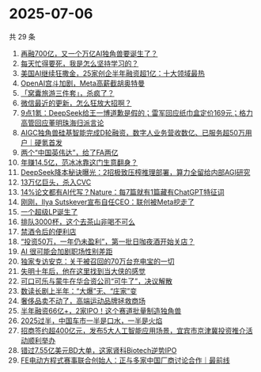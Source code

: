 # 2025-07-06

共 29 条

<!-- BEGIN 36KR -->
<!-- 最后更新时间 2025-07-06 01:07:49 +0800 -->
1. [再融700亿，又一个万亿AI独角兽要诞生了？](https://36kr.com/p/3365493409662977)
1. [每天忙得要死，我是怎么坚持学习的？](https://36kr.com/p/3332052883827206)
1. [美国AI继续狂撒金，25家创企半年融资超1亿：十大领域最热](https://36kr.com/p/3365458477434628)
1. [OpenAI宫斗加剧，Meta高薪截胡奥特曼](https://36kr.com/p/3364529325770755)
1. [「窝囊旅游三件套」，杀疯了？](https://36kr.com/p/3365516141610755)
1. [微信最近的更新，怎么狂放大招啊？](https://36kr.com/p/3365453888030466)
1. [9点1氪：DeepSeek给王一博道歉是假的；雷军回应纸巾盒定价169元；格力高管回应董明珠海归派言论](https://36kr.com/p/3365353934686208)
1. [AIGC独角兽硅基智能完成D轮融资，数字人业务营收数亿、已服务超50万用户｜硬氪首发](https://36kr.com/p/3362675516901129)
1. [两个“中国英伟达”，给了FA两亿](https://36kr.com/p/3365461204846600)
1. [年赚14.5亿，范冰冰靠这门生意翻身？](https://36kr.com/p/3364813000017926)
1. [DeepSeek降本秘诀曝光：2招极致压榨推理部署，算力全留给内部AGI研究](https://36kr.com/p/3365449318172675)
1. [13万亿巨头，杀入CVC](https://36kr.com/p/3365405404973064)
1. [14%论文都有AI代写？Nature：每7篇就有1篇藏有ChatGPT特征词](https://36kr.com/p/3365451633559559)
1. [刚刚，Ilya Sutskever宣布自任CEO：联创被Meta挖走了](https://36kr.com/p/3363899891287809)
1. [一个超级LP诞生了](https://36kr.com/p/3364603935262469)
1. [排队3000杯，这个去茶山非喝不可么](https://36kr.com/p/3364088814508166)
1. [禁酒令后的便利店](https://36kr.com/p/3364634890913544)
1. [“投资50万，一年仍未盈利”，第一批日咖夜酒开始关店？](https://36kr.com/p/3365388686919429)
1. [AI 很可能会加剧职场性别差距](https://36kr.com/p/3323565394553094)
1. [独家专访安克：关于被召回的70万台充电宝的一切](https://36kr.com/p/3365435892680709)
1. [失明十年后，他在这里找到当大侠的感觉](https://36kr.com/p/3364596316538625)
1. [可口可乐与蒙牛在华合资公司“可牛了”，决议解散](https://36kr.com/p/3364613247567876)
1. [数读长剧上半年：“大爆”无、“庄家”变](https://36kr.com/p/3364681721218818)
1. [奢侈品卖不动了，高端运动品牌拯救商场](https://36kr.com/p/3364684469192449)
1. [半年融资66亿+，2家IPO！这个赛道批量制造独角兽](https://36kr.com/p/3365305446221831)
1. [2025过半，中国车市一半是口水，一半是火焰](https://36kr.com/p/3364818860181250)
1. [招商签约超400亿元，发布5大人工智能应用场景，宜宾市京津冀投资推介活动顺利举办](https://36kr.com/p/3365403276920837)
1. [错过7.55亿美元BD大单，这家肾科Biotech逆势IPO](https://36kr.com/p/3365305576638465)
1. [FE电动方程式赛事联合创始人：正与多家中国厂商讨论合作｜最前线](https://36kr.com/p/3350068883579266)
<!-- END 36KR -->